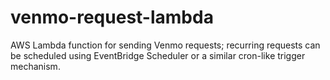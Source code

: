 # venmo-request-lambda
AWS Lambda function for sending Venmo requests; recurring requests can be scheduled using EventBridge Scheduler or a similar cron-like trigger mechanism.
